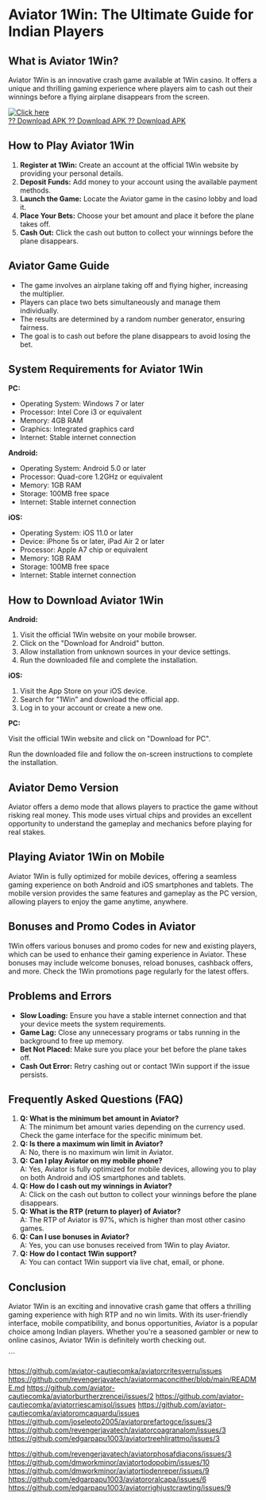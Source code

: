 # Aviator 1Win: The Ultimate Guide for Indian Players

## What is Aviator 1Win?

Aviator 1Win is an innovative crash game available at 1Win casino. It
offers a unique and thrilling gaming experience where players aim to
cash out their winnings before a flying airplane disappears from the
screen.

[![Click
here](https://readscoops.com/wp-content/uploads/2023/03/Readscoop-aviator-1-1.jpg)](https://traff.sbs/deff)\
[?? Download APK ?? Download APK ?? Download
APK](https://traff.sbs/deff)

## How to Play Aviator 1Win

1.  **Register at 1Win:** Create an account at the official 1Win website
    by providing your personal details.
2.  **Deposit Funds:** Add money to your account using the available
    payment methods.
3.  **Launch the Game:** Locate the Aviator game in the casino lobby and
    load it.
4.  **Place Your Bets:** Choose your bet amount and place it before the
    plane takes off.
5.  **Cash Out:** Click the cash out button to collect your winnings
    before the plane disappears.

## Aviator Game Guide

-   The game involves an airplane taking off and flying higher,
    increasing the multiplier.
-   Players can place two bets simultaneously and manage them
    individually.
-   The results are determined by a random number generator, ensuring
    fairness.
-   The goal is to cash out before the plane disappears to avoid losing
    the bet.

## System Requirements for Aviator 1Win

**PC:**

-   Operating System: Windows 7 or later
-   Processor: Intel Core i3 or equivalent
-   Memory: 4GB RAM
-   Graphics: Integrated graphics card
-   Internet: Stable internet connection

**Android:**

-   Operating System: Android 5.0 or later
-   Processor: Quad-core 1.2GHz or equivalent
-   Memory: 1GB RAM
-   Storage: 100MB free space
-   Internet: Stable internet connection

**iOS:**

-   Operating System: iOS 11.0 or later
-   Device: iPhone 5s or later, iPad Air 2 or later
-   Processor: Apple A7 chip or equivalent
-   Memory: 1GB RAM
-   Storage: 100MB free space
-   Internet: Stable internet connection

## How to Download Aviator 1Win

**Android:**

1.  Visit the official 1Win website on your mobile browser.
2.  Click on the "Download for Android" button.
3.  Allow installation from unknown sources in your device settings.
4.  Run the downloaded file and complete the installation.

**iOS:**

1.  Visit the App Store on your iOS device.
2.  Search for "1Win" and download the official app.
3.  Log in to your account or create a new one.

**PC:**

Visit the official 1Win website and click on "Download for PC".

Run the downloaded file and follow the on-screen instructions to
complete the installation.

## Aviator Demo Version

Aviator offers a demo mode that allows players to practice the game
without risking real money. This mode uses virtual chips and provides an
excellent opportunity to understand the gameplay and mechanics before
playing for real stakes.

## Playing Aviator 1Win on Mobile

Aviator 1Win is fully optimized for mobile devices, offering a seamless
gaming experience on both Android and iOS smartphones and tablets. The
mobile version provides the same features and gameplay as the PC
version, allowing players to enjoy the game anytime, anywhere.

## Bonuses and Promo Codes in Aviator

1Win offers various bonuses and promo codes for new and existing
players, which can be used to enhance their gaming experience in
Aviator. These bonuses may include welcome bonuses, reload bonuses,
cashback offers, and more. Check the 1Win promotions page regularly for
the latest offers.

## Problems and Errors

-   **Slow Loading:** Ensure you have a stable internet connection and
    that your device meets the system requirements.
-   **Game Lag:** Close any unnecessary programs or tabs running in the
    background to free up memory.
-   **Bet Not Placed:** Make sure you place your bet before the plane
    takes off.
-   **Cash Out Error:** Retry cashing out or contact 1Win support if the
    issue persists.

## Frequently Asked Questions (FAQ)

1.  **Q: What is the minimum bet amount in Aviator?**\
    A: The minimum bet amount varies depending on the currency used.
    Check the game interface for the specific minimum bet.
2.  **Q: Is there a maximum win limit in Aviator?**\
    A: No, there is no maximum win limit in Aviator.
3.  **Q: Can I play Aviator on my mobile phone?**\
    A: Yes, Aviator is fully optimized for mobile devices, allowing you
    to play on both Android and iOS smartphones and tablets.
4.  **Q: How do I cash out my winnings in Aviator?**\
    A: Click on the cash out button to collect your winnings before the
    plane disappears.
5.  **Q: What is the RTP (return to player) of Aviator?**\
    A: The RTP of Aviator is 97%, which is higher than most other casino
    games.
6.  **Q: Can I use bonuses in Aviator?**\
    A: Yes, you can use bonuses received from 1Win to play Aviator.
7.  **Q: How do I contact 1Win support?**\
    A: You can contact 1Win support via live chat, email, or phone.

## Conclusion

Aviator 1Win is an exciting and innovative crash game that offers a
thrilling gaming experience with high RTP and no win limits. With its
user-friendly interface, mobile compatibility, and bonus opportunities,
Aviator is a popular choice among Indian players. Whether you\'re a
seasoned gambler or new to online casinos, Aviator 1Win is definitely
worth checking out.

\`\`\`

https://github.com/aviator-cautiecomka/aviatorcritesverru/issues
https://github.com/revengerjavatech/aviatormaconcither/blob/main/README.md
https://github.com/aviator-cautiecomka/aviatorburtherzrencei/issues/2
https://github.com/aviator-cautiecomka/aviatorriescamisol/issues
https://github.com/aviator-cautiecomka/aviatoromcaquardu/issues
https://github.com/joseleoto2005/aviatorprefartogce/issues/3
https://github.com/revengerjavatech/aviatorcoagranalom/issues/3
https://github.com/edgarpapu1003/aviatortreehlirattmo/issues/3


https://github.com/revengerjavatech/aviatorphosafdiacons/issues/3
https://github.com/dmworkminor/aviatortodopobim/issues/10
https://github.com/dmworkminor/aviatortiodenreper/issues/9
https://github.com/edgarpapu1003/aviatororalcapa/issues/6
https://github.com/edgarpapu1003/aviatorrighjustcrawting/issues/9
